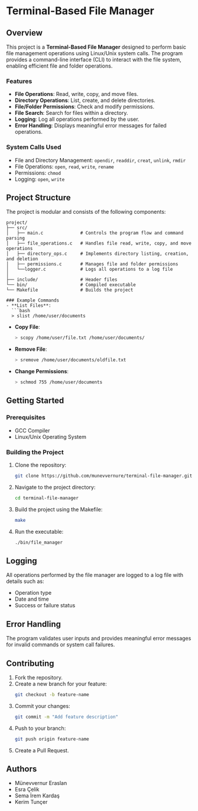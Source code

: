 # Terminal-Based File Manager

## Overview
This project is a **Terminal-Based File Manager** designed to perform basic file management operations using Linux/Unix system calls. The program provides a command-line interface (CLI) to interact with the file system, enabling efficient file and folder operations.

### Features
- **File Operations**: Read, write, copy, and move files.
- **Directory Operations**: List, create, and delete directories.
- **File/Folder Permissions**: Check and modify permissions.
- **File Search**: Search for files within a directory.
- **Logging**: Log all operations performed by the user.
- **Error Handling**: Displays meaningful error messages for failed operations.

### System Calls Used
- File and Directory Management: `opendir`, `readdir`, `creat`, `unlink`, `rmdir`
- File Operations: `open`, `read`, `write`, `rename`
- Permissions: `chmod`
- Logging: `open`, `write`

## Project Structure
The project is modular and consists of the following components:

```
project/
├── src/
│   ├── main.c              # Controls the program flow and command parsing
│   ├── file_operations.c   # Handles file read, write, copy, and move operations
│   ├── directory_ops.c     # Implements directory listing, creation, and deletion
│   ├── permissions.c       # Manages file and folder permissions
│   └──logger.c             # Logs all operations to a log file
│ 
├── include/                # Header files
└── bin/                    # Compiled executable
└── Makefile                # Builds the project

### Example Commands
- **List Files**:
  ```bash
  > slist /home/user/documents
  ```
- **Copy File**:
  ```bash
  > scopy /home/user/file.txt /home/user/documents/
  ```
- **Remove File**:
  ```bash
  > sremove /home/user/documents/oldfile.txt
  ```
- **Change Permissions**:
  ```bash
  > schmod 755 /home/user/documents
  ```

## Getting Started

### Prerequisites
- GCC Compiler
- Linux/Unix Operating System

### Building the Project
1. Clone the repository:
   ```bash
   git clone https://github.com/munevvernure/terminal-file-manager.git
   ```
2. Navigate to the project directory:
   ```bash
   cd terminal-file-manager
   ```
3. Build the project using the Makefile:
   ```bash
   make
   ```
4. Run the executable:
   ```bash
   ./bin/file_manager
   ```

## Logging
All operations performed by the file manager are logged to a log file with details such as:
- Operation type
- Date and time
- Success or failure status

## Error Handling
The program validates user inputs and provides meaningful error messages for invalid commands or system call failures.

## Contributing
1. Fork the repository.
2. Create a new branch for your feature:
   ```bash
   git checkout -b feature-name
   ```
3. Commit your changes:
   ```bash
   git commit -m "Add feature description"
   ```
4. Push to your branch:
   ```bash
   git push origin feature-name
   ```
5. Create a Pull Request.


## Authors
- Münevvernur Eraslan
- Esra Çelik
- Sema İrem Kardaş
- Kerim Tunçer


